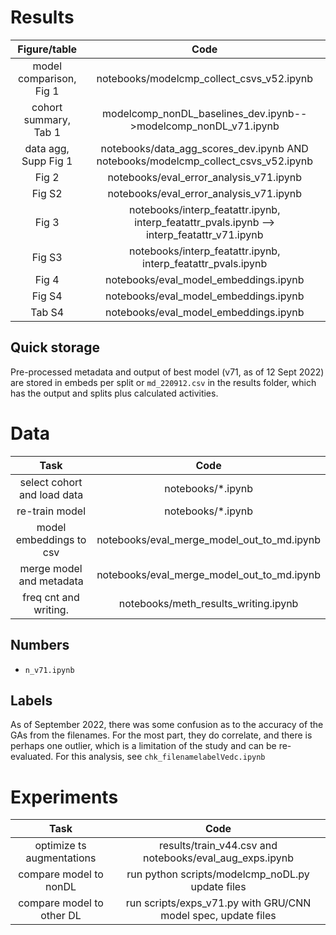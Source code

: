 # Results

| Figure/table            | Code                                                                              |
| :---------------------: | :-------------------------------------------------------------------------------: |
| model comparison, Fig 1 | notebooks/modelcmp_collect_csvs_v52.ipynb                                         |
| cohort summary, Tab 1   | modelcomp_nonDL_baselines_dev.ipynb-->modelcomp_nonDL_v71.ipynb                   |
| data agg, Supp Fig 1    | notebooks/data_agg_scores_dev.ipynb AND notebooks/modelcmp_collect_csvs_v52.ipynb |
| Fig 2                   | notebooks/eval_error_analysis_v71.ipynb                         |
| Fig S2                  | notebooks/eval_error_analysis_v71.ipynb                                               |
| Fig 3                   | notebooks/interp_featattr.ipynb, interp_featattr_pvals.ipynb --> interp_featattr_v71.ipynb                     |
| Fig S3                  | notebooks/interp_featattr.ipynb, interp_featattr_pvals.ipynb                      |
| Fig 4                   | notebooks/eval_model_embeddings.ipynb                                             |
| Fig S4                  | notebooks/eval_model_embeddings.ipynb                                             |
| Tab S4                  | notebooks/eval_model_embeddings.ipynb                                             |

## Quick storage

Pre-processed metadata and output of best model (v71, as of 12 Sept 2022) are stored in embeds per split or `md_220912.csv` in the results folder, which has the output and splits plus calculated activities.


# Data

| Task                         | Code                                          |
| :--------------------------: | :-------------------------------------------: |
| select cohort and load data  | notebooks/*.ipynb    |
| re-train model               | notebooks/*.ipynb    |
| model embeddings to csv      | notebooks/eval_merge_model_out_to_md.ipynb    |
| merge model and metadata     | notebooks/eval_merge_model_out_to_md.ipynb    |
| freq cnt and writing.        | notebooks/meth_results_writing.ipynb          |

## Numbers

- `n_v71.ipynb`


## Labels

As of September 2022, there was some confusion as to the accuracy of the GAs from the filenames. For the most part, they do correlate, and there is perhaps one outlier, which is a limitation of the study and can be re-evaluated. For this analysis, see `chk_filenamelabelVedc.ipynb`


# Experiments

| Task                       | Code                                                          |
| :------------------------: | :-------------------------------------------------------:     |
| optimize ts augmentations  | results/train_v44.csv and notebooks/eval_aug_exps.ipynb       |
| compare model to nonDL     | run python scripts/modelcmp_noDL.py update files              |
| compare model to other DL  | run scripts/exps_v71.py with GRU/CNN model spec, update files |





